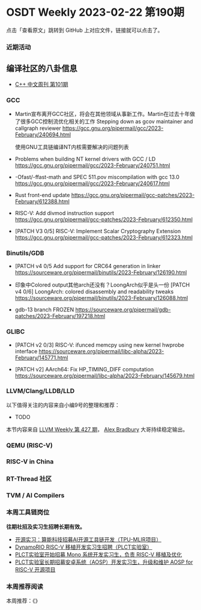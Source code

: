 # OSDT Weekly 2023-02-22 第190期

点击「查看原文」跳转到 GitHub 上对应文件，链接就可以点击了。

### 近期活动

## 编译社区的八卦信息

- [C++ 中文周刊 第101期](https://mp.weixin.qq.com/s/OP9h3qvL51cqn38LrgDnGg)

### GCC

- Martin宣布离开GCC社区，将会在其他领域从事新工作。Martin在过去十年做了很多GCC控制流优化相关的工作
  Stepping down as gcov maintainer and callgraph reviewer
  https://gcc.gnu.org/pipermail/gcc/2023-February/240694.html

  使用GNU工具链编译NT内核需要解决的问题列表
- Problems when building NT kernel drivers with GCC / LD
  https://gcc.gnu.org/pipermail/gcc/2023-February/240751.html

- -Ofast/-ffast-math and SPEC 511.pov miscompilation with gcc 13.0
  https://gcc.gnu.org/pipermail/gcc/2023-February/240617.html

- Rust front-end update
  https://gcc.gnu.org/pipermail/gcc-patches/2023-February/612388.html

- RISC-V: Add divmod instruction support
  https://gcc.gnu.org/pipermail/gcc-patches/2023-February/612350.html

- [PATCH V3 0/5] RISC-V: Implement Scalar Cryptography Extension
  https://gcc.gnu.org/pipermail/gcc-patches/2023-February/612323.html

### Binutils/GDB

- [PATCH v4 0/5 Add support for CRC64 generation in linker
  https://sourceware.org/pipermail/binutils/2023-February/126190.html

- 印象中Colored output其他arch还没有？LoongArch似乎是头一份
  [PATCH v4 0/6] LoongArch: colored disassembly and readability tweaks
  https://sourceware.org/pipermail/binutils/2023-February/126088.html

- gdb-13 branch FROZEN
  https://sourceware.org/pipermail/gdb-patches/2023-February/197218.html

### GLIBC

-  [PATCH v2 0/3] RISC-V: ifunced memcpy using new kernel hwprobe interface
   https://sourceware.org/pipermail/libc-alpha/2023-February/145771.html

- [PATCH v2] AArch64: Fix HP_TIMING_DIFF computation
  https://sourceware.org/pipermail/libc-alpha/2023-February/145679.html

### LLVM/Clang/LLDB/LLD


以下值得关注的内容来自小编9号的整理和推荐：

- TODO

本节内容来自 [LLVM Weekly 第 427 期](http://llvmweekly.org/issue/427)，
[Alex Bradbury](https://www.linkedin.com/in/alex-bradbury/) 大哥持续稳定输出。

### QEMU (RISC-V)

### RISC-V in China

### RT-Thread 社区

### TVM / AI Compilers

### 本周工具链岗位

**往期社招及实习生招聘长期有效。**

- [开源实习：算能科技招募AI开源工具链开发（TPU-MLIR项目）](https://mp.weixin.qq.com/s/IBJh0ip4k11PzIMZecsWSw)
- [DynamoRIO RISC-V 移植开发实习生招聘（PLCT实验室）](https://mp.weixin.qq.com/s/J_5TjT6DOqeOXJXQI5VQxw)
- [PLCT实验室开始招募 Mono 系统开发实习生，负责 RISC-V 移植及优化](https://mp.weixin.qq.com/s/whEW7Hay1jIP1tBzIPay1A)
- [PLCT实验室长期招募安卓系统（AOSP）开发实习生，升级和维护 AOSP for RISC-V 开源项目](https://mp.weixin.qq.com/s/dJP2cEB1nex2inR5c-cJog)


### 本周推荐阅读

本周推荐：《》
